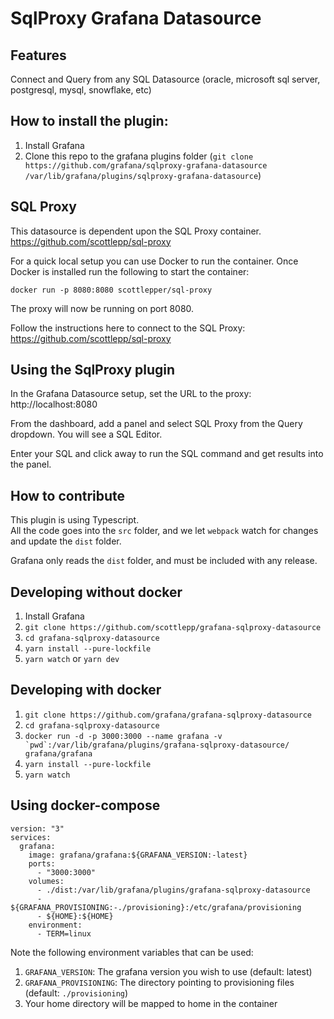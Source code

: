 # SqlProxy Grafana Datasource

## Features

Connect and Query from any SQL Datasource (oracle, microsoft sql server, postgresql, mysql, snowflake, etc)

## How to install the plugin:

1. Install Grafana
2. Clone this repo to the grafana plugins folder (`git clone https://github.com/grafana/sqlproxy-grafana-datasource /var/lib/grafana/plugins/sqlproxy-grafana-datasource`)

## SQL Proxy 

This datasource is dependent upon the SQL Proxy container. https://github.com/scottlepp/sql-proxy

For a quick local setup you can use Docker to run the container.  Once Docker is installed run the following to start the container:

```
docker run -p 8080:8080 scottlepper/sql-proxy
```

The proxy will now be running on port 8080.

Follow the instructions here to connect to the SQL Proxy:  https://github.com/scottlepp/sql-proxy

## Using the SqlProxy plugin

In the Grafana Datasource setup, set the URL to the proxy: http://localhost:8080

From the dashboard, add a panel and select SQL Proxy from the Query dropdown.  You will see a SQL Editor.

Enter your SQL and click away to run the SQL command and get results into the panel.

## How to contribute

This plugin is using Typescript.  
All the code goes into the `src` folder, and we let `webpack` watch for changes and update the `dist` folder.

Grafana only reads the `dist` folder, and must be included with any release.

## Developing without docker

1. Install Grafana
2. `git clone https://github.com/scottlepp/grafana-sqlproxy-datasource`
3. `cd grafana-sqlproxy-datasource`
4. `yarn install --pure-lockfile`
5. `yarn watch` or `yarn dev`

## Developing with docker

1. `git clone https://github.com/grafana/grafana-sqlproxy-datasource`
2. `cd grafana-sqlproxy-datasource`
3. `` docker run -d -p 3000:3000 --name grafana -v `pwd`:/var/lib/grafana/plugins/grafana-sqlproxy-datasource/ grafana/grafana ``
4. `yarn install --pure-lockfile`
5. `yarn watch`

## Using docker-compose

```
version: "3"
services:
  grafana:
    image: grafana/grafana:${GRAFANA_VERSION:-latest}
    ports:
      - "3000:3000"
    volumes:
      - ./dist:/var/lib/grafana/plugins/grafana-sqlproxy-datasource
      - ${GRAFANA_PROVISIONING:-./provisioning}:/etc/grafana/provisioning
      - ${HOME}:${HOME}
    environment:
      - TERM=linux
```
Note the following environment variables that can be used:
1. `GRAFANA_VERSION`: The grafana version you wish to use (default: latest)
2. `GRAFANA_PROVISIONING`: The directory pointing to provisioning files (default: `./provisioning`)
3. Your home directory will be mapped to home in the container

